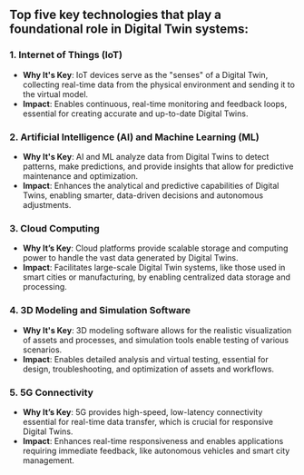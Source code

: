 ## Top five key technologies that play a foundational role in Digital Twin systems:

### 1. **Internet of Things (IoT)**
   - **Why It's Key**: IoT devices serve as the "senses" of a Digital Twin, collecting real-time data from the physical environment and sending it to the virtual model.
   - **Impact**: Enables continuous, real-time monitoring and feedback loops, essential for creating accurate and up-to-date Digital Twins.

### 2. **Artificial Intelligence (AI) and Machine Learning (ML)**
   - **Why It's Key**: AI and ML analyze data from Digital Twins to detect patterns, make predictions, and provide insights that allow for predictive maintenance and optimization.
   - **Impact**: Enhances the analytical and predictive capabilities of Digital Twins, enabling smarter, data-driven decisions and autonomous adjustments.

### 3. **Cloud Computing**
   - **Why It’s Key**: Cloud platforms provide scalable storage and computing power to handle the vast data generated by Digital Twins.
   - **Impact**: Facilitates large-scale Digital Twin systems, like those used in smart cities or manufacturing, by enabling centralized data storage and processing.

### 4. **3D Modeling and Simulation Software**
   - **Why It's Key**: 3D modeling software allows for the realistic visualization of assets and processes, and simulation tools enable testing of various scenarios.
   - **Impact**: Enables detailed analysis and virtual testing, essential for design, troubleshooting, and optimization of assets and workflows.

### 5. **5G Connectivity**
   - **Why It’s Key**: 5G provides high-speed, low-latency connectivity essential for real-time data transfer, which is crucial for responsive Digital Twins.
   - **Impact**: Enhances real-time responsiveness and enables applications requiring immediate feedback, like autonomous vehicles and smart city management.
